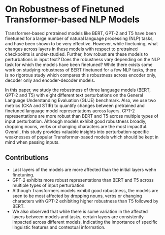 # On Robustness of Finetuned Transformer-based NLP Models
Transformer-based pretrained models like BERT, GPT-2 and T5 have been finetuned for a large number of natural language processing (NLP) tasks, and have been shown to be very effective. However, while finetuning, what changes across layers in these models with respect to pretrained checkpoints is under-studied. Further, how robust are these models to perturbations in input text? Does the robustness vary depending on the NLP task for which the models have been finetuned? While there exists some work on studying robustness of BERT finetuned for a few NLP tasks, there is no rigorous study which compares this robustness across encoder only, decoder only and encoder-decoder models.  

In this paper, we study the robustness of three language models (BERT, GPT-2 and T5) with eight different text perturbations on the General Language Understanding Evaluation (GLUE) benchmark. Also, we use two metrics (CKA and STIR) to quantify changes between pretrained and finetuned language model representations across layers. GPT-2 representations are more robust than BERT and T5 across multiple types of input perturbation. Although models exhibit good robustness broadly, dropping nouns, verbs or changing characters are the most impactful.
Overall, this study provides valuable insights into perturbation-specific weaknesses of popular Transformer-based models which should be kept in mind when passing inputs.


## Contributions
- Last layers of the models are more affected than the initial layers wehn finetuning.
- GPT-2 exhibits more robust representations than BERT and T5 across multiple types of input perturbation. 
- Although Transformers models exhibit good robustness, the models are seen to be most affected by dropping nouns, verbs or changing characters with GPT-2 exhibiting higher robustness than T5 followed by BERT.
- We also observed that while there is some variation in the affected layers between models and tasks, certain layers are consistently impacted across different models, indicating the importance of specific linguistic features and contextual information.
